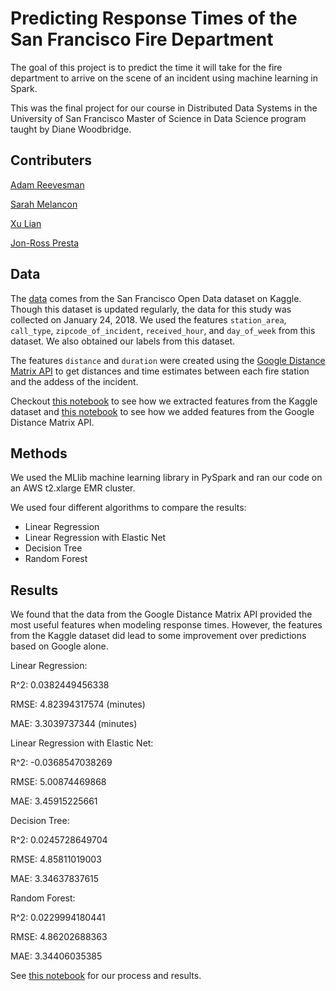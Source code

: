 # Predicting Response Times of the San Francisco Fire Department

The goal of this project is to predict the time it will take for the fire department to arrive on the scene of an incident using machine learning in Spark.

This was the final project for our course in Distributed Data Systems in the University of San Francisco Master of Science in Data Science program taught by Diane Woodbridge.

## Contributers

[Adam Reevesman](https://github.com/areevesman)

[Sarah Melancon](https://github.com/smelancon)

[Xu Lian](https://github.com/xulianrenzoku)

[Jon-Ross Presta](https://github.com/jrpresta)

## Data

The [data](https://www.kaggle.com/datasf/san-francisco) comes from the San Francisco Open Data dataset on Kaggle. Though this dataset is updated regularly, the data for this study was collected on January 24, 2018. We used the features `station_area`, `call_type`, `zipcode_of_incident`, `received_hour`, and `day_of_week` from this dataset. We also obtained our labels from this dataset.

The features `distance` and `duration` were created using the [Google Distance Matrix API](https://developers.google.com/maps/documentation/distance-matrix/intro) to get distances and time estimates between each fire station and the addess of the incident.

Checkout [this notebook](/notebooks/data_prep.ipynb) to see how we extracted features from the Kaggle dataset and [this notebook](/notebooks/google_routes_data_prep.ipynb) to see how we added features from the Google Distance Matrix API.

## Methods

We used the MLlib machine learning library in PySpark and ran our code on an AWS t2.xlarge EMR cluster.

We used four different algorithms to compare the results:
- Linear Regression
- Linear Regression with Elastic Net
- Decision Tree
- Random Forest

## Results

We found that the data from the Google Distance Matrix API provided the most useful features when modeling response times. However, the features from the Kaggle dataset did lead to some improvement over predictions based on Google alone.

Linear Regression: 

R^2:  0.0382449456338

RMSE: 4.82394317574 (minutes)

MAE: 3.3039737344 (minutes)


Linear Regression with Elastic Net:

R^2:  -0.0368547038269

RMSE: 5.00874469868

MAE: 3.45915225661


Decision Tree:

R^2:  0.0245728649704

RMSE: 4.85811019003

MAE: 3.34637837615


Random Forest:

R^2:  0.0229994180441

RMSE: 4.86202688363

MAE: 3.34406035385

See [this notebook](/notebooks/modeling.ipynb) for our process and results.
